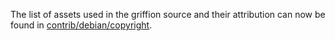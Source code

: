The list of assets used in the griffion source and their attribution can now be found in [contrib/debian/copyright](../contrib/debian/copyright).
